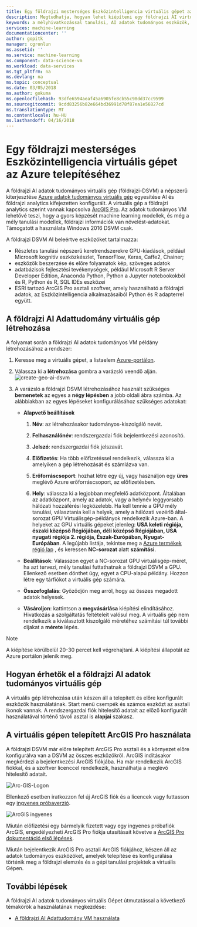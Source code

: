 ```yaml
---
title: Egy földrajzi mesterséges Eszközintelligencia virtuális gépet az Azure - kiépítése Azure |} Microsoft Docs
description: Megtudhatja, hogyan lehet kiépíteni egy földrajzi AI virtuális gépet az Azure.
keywords: a mélyhivatkozással tanulási, AI adatok tudományos eszközök, az adatok tudományos virtuális gépet, a földrajzi elemzés
services: machine-learning
documentationcenter: ''
author: gopitk
manager: cgronlun
ms.assetid: ''
ms.service: machine-learning
ms.component: data-science-vm
ms.workload: data-services
ms.tgt_pltfrm: na
ms.devlang: na
ms.topic: conceptual
ms.date: 03/05/2018
ms.author: gokuma
ms.openlocfilehash: 93dfe6594aeaf45a6905fe8cb55c98dd37cc9599
ms.sourcegitcommit: 9cdd83256b82e664bd36991d78f87ea1e56827cd
ms.translationtype: MT
ms.contentlocale: hu-HU
ms.lasthandoff: 04/16/2018
---
```

# <a name="provision-a-geo-artificial-intelligence-virtual-machine-on-azure"></a>Egy földrajzi mesterséges Eszközintelligencia virtuális gépet az Azure telepítéséhez 

A földrajzi AI adatok tudományos virtuális gép (földrajzi-DSVM) a népszerű kiterjesztése [Azure adatok tudományos virtuális gép](http://aka.ms/dsvm) egyesítése AI és földrajzi analytics kifejezetten konfigurált. A virtuális gép a földrajzi analytics szerint vannak kapcsolva [ArcGIS Pro](https://www.arcgis.com/features/index.html). Az adatok tudományos VM lehetővé teszi, hogy a gyors képzését machine learning modellek, és még a mély tanulási modellek, földrajzi információk van növelést-adatokat. Támogatott a használata Windows 2016 DSVM csak. 

A földrajzi DSVM AI beleértve eszközöket tartalmazza:

- Részletes tanulási népszerű keretrendszerekre GPU-kiadások, például Microsoft kognitív eszközkészlet, TensorFlow, Keras, Caffe2, Chainer; 
- eszközök beszerzése és előre folyamatok kép, szöveges adatok 
- adatbázisok fejlesztési tevékenységek, például Microsoft R Server Developer Edition, Anaconda Python, Python a Jupyter notebookokból és R, Python és R, SQL IDEs eszközei
- ESRI tartozó ArcGIS Pro asztali szoftver, amely használható a földrajzi adatok, az Eszközintelligencia alkalmazásaiból Python és R adapterrel együtt. 


## <a name="create-your-geo-ai-data-science-vm"></a>A földrajzi AI Adattudomány virtuális gép létrehozása

A folyamat során a földrajzi AI adatok tudományos VM példány létrehozásához a rendszer: 


1. Keresse meg a virtuális gépet, a listaelem [Azure-portálon](https://ms.portal.azure.com/#create/microsoft-ads.geodsvmwindows).
2. Válassza ki a **létrehozása** gombra a varázsló veendő alján.
![create-geo-ai-dsvm](./media/provision-geo-ai-dsvm/Create-Geo-AI.png)
3. A varázsló a földrajzi DSVM létrehozásához használt szükséges **bemenetek** az egyes a **négy lépésben** a jobb oldali ábra számba. Az alábbiakban az egyes lépéseket konfigurálásához szükséges adatokat:



   - **Alapvető beállítások**

      1. **Név**: az létrehozásakor tudományos-kiszolgáló nevét.

      2. **Felhasználónév**: rendszergazdai fiók bejelentkezési azonosító.

      3. **Jelszó**: rendszergazdai fiók jelszavát.

      4. **Előfizetés**: Ha több előfizetéssel rendelkezik, válassza ki a amelyiken a gép létrehozását és számlázva van.

      5. **Erőforráscsoport**: hozhat létre egy új, vagy használjon egy **üres** meglévő Azure erőforráscsoport, az előfizetésben.

      6. **Hely**: válassza ki a legjobban megfelelő adatközpont. Általában az adatközpont, amely az adatok, vagy a helynév leggyorsabb hálózati hozzáférési legközelebb. Ha kell tennie a GPU mély tanulási, választania kell a helyek, amely a hálózati vezérlő által-sorozat GPU Virtuálisgép-példányok rendelkezik Azure-ban. A helyeket az GPU virtuális gépeket jelenleg: **USA keleti régiója, északi középső Régiójában, déli középső Régiójában, USA nyugati régiója 2. régiója, Észak-Európában, Nyugat-Európában**. A legújabb listája, tekintse meg a [Azure termékek régió lap](https://azure.microsoft.com/regions/services/) , és keressen **NC-sorozat** alatt **számítási**. 


   - **Beállítások**: Válasszon egyet a NC-sorozat GPU virtuálisgép-méret, ha azt tervezi, mély tanulási futtathatnak a földrajzi DSVM a GPU. Ellenkező esetben dönthet úgy, egyet a CPU-alapú példány.  Hozzon létre egy tárfiókot a virtuális gép számára. 
   
   - **Összefoglalás**: Győződjön meg arról, hogy az összes megadott adatok helyesek.

   - **Vásároljon**: kattintson a **megvásárlása** kiépítési elindításához. Hivatkozás a szolgáltatás feltételeit valósul meg. A virtuális gép nem rendelkezik a kiválasztott kiszolgáló méretéhez számítási túl további díjakat a **mérete** lépés. 

>[!NOTE]
> A kiépítése körülbelül 20-30 percet kell végrehajtani. A kiépítési állapotát az Azure portálon jelenik meg.


## <a name="how-to-access-the-geo-ai-data-science-virtual-machine"></a>Hogyan érhetők el a földrajzi AI adatok tudományos virtuális gép

A virtuális gép létrehozása után készen áll a telepített és előre konfigurált eszközök használatának. Start menü csempék és számos eszközt az asztali ikonok vannak. A rendszergazdai fiók hitelesítő adatait az előző konfigurált használatával történő távoli asztal is **alapjai** szakasz. 


## <a name="using-arcgis-pro-installed-in-the-vm"></a>A virtuális gépen telepített ArcGIS Pro használata

A földrajzi DSVM már előre telepített ArcGIS Pro asztali és a környezet előre konfigurálva van a DSVM az összes eszközökről. ArcGIS indításakor megkérdezi a bejelentkezési ArcGIS fiókjába. Ha már rendelkezik ArcGIS fiókkal, és a szoftver licenccel rendelkezik, használhatja a meglévő hitelesítő adatait.  

![Arc-GIS-Logon](./media/provision-geo-ai-dsvm/ArcGISLogon.png)

Ellenkező esetben iratkozzon fel új ArcGIS fiók és a licencek vagy futtasson egy [ingyenes próbaverzió](https://www.arcgis.com/features/free-trial.html). 

![ArcGIS ingyenes](./media/provision-geo-ai-dsvm/ArcGIS-Free-Trial.png)

Miután előfizetési egy bármelyik fizetett vagy egy ingyenes próbafiók ArcGIS, engedélyezheti ArcGIS Pro fiókja utasításait követve a [ArcGIS Pro dokumentáció első lépések](http://www.esri.com/library/brochures/getting-started-with-arcgis-pro.pdf). 

Miután bejelentkezik ArcGIS Pro asztali ArcGIS fiókjához, készen áll az adatok tudományos eszközöket, amelyek telepítése és konfigurálása történik meg a földrajzi elemzés és a gépi tanulási projektek a virtuális Gépen.

## <a name="next-steps"></a>További lépések

A földrajzi AI adatok tudományos virtuális Gépet útmutatással a következő témakörök a használatának megkezdése:

* [A földrajzi AI Adattudomány VM használata](use-geo-ai-dsvm.md)